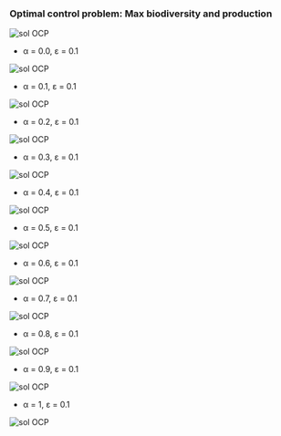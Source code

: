 ### Optimal control problem: Max biodiversity and production

![sol OCP](OCP.png "OCP")

* α = 0.0, ε = 0.1
  
 ![sol OCP](CDC/alpha0-0/sol_OCP_x1.png "Solution OCP") 

* α = 0.1, ε = 0.1
  
 ![sol OCP](CDC/alpha0-1/sol_OCP_x1.png "Solution OCP") 

* α = 0.2, ε = 0.1
  
 ![sol OCP](CDC/alpha0-2/sol_OCP_x1.png "Solution OCP")

* α = 0.3, ε = 0.1
  
 ![sol OCP](CDC/alpha0-3/sol_OCP_x1.png "Solution OCP")

* α = 0.4, ε = 0.1
  
 ![sol OCP](CDC/alpha0-4/sol_OCP_x1.png "Solution OCP")

* α = 0.5, ε = 0.1
  
 ![sol OCP](CDC/alpha0-5/sol_OCP_x1.png "Solution OCP")

* α = 0.6, ε = 0.1
  
 ![sol OCP](CDC/alpha0-6/sol_OCP_x1.png "Solution OCP")

 * α = 0.7, ε = 0.1
  
 ![sol OCP](CDC/alpha0-7/sol_OCP_x1.png "Solution OCP")

 * α = 0.8, ε = 0.1
  
 ![sol OCP](CDC/alpha0-8/sol_OCP_x1.png "Solution OCP")

* α = 0.9, ε = 0.1
  
 ![sol OCP](CDC/alpha0-9/sol_OCP_x1.png "Solution OCP")

* α = 1, ε = 0.1
  
 ![sol OCP](CDC/alpha1-0/sol_OCP_x1.png "Solution OCP")
